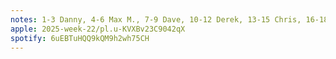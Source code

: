 ```yaml
---
notes: 1-3 Danny, 4-6 Max M., 7-9 Dave, 10-12 Derek, 13-15 Chris, 16-18 Taylor
apple: 2025-week-22/pl.u-KVXBv23C9042qX
spotify: 6uEBTuHQQ9kQM9h2wh75CH
---
```

